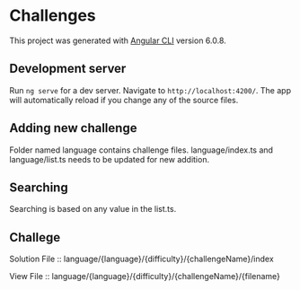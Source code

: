 # Challenges

This project was generated with [Angular CLI](https://github.com/angular/angular-cli) version 6.0.8.

## Development server

Run `ng serve` for a dev server. Navigate to `http://localhost:4200/`. The app will automatically reload if you change any of the source files.

## Adding new challenge
Folder named language contains challenge files.
language/index.ts and language/list.ts needs to be updated for new addition.

## Searching
Searching is based on any value in the list.ts.

## Challege
Solution File :: 
language/{language}/{difficulty}/{challengeName}/index

View File :: 
language/{language}/{difficulty}/{challengeName}/{filename}
